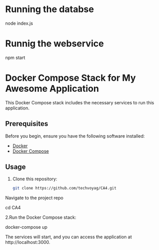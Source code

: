 #  Running the databse
   node index.js

# Runnig the webservice
   npm start

# Docker Compose Stack for My Awesome Application

This Docker Compose stack includes the necessary services to run this application.

## Prerequisites

Before you begin, ensure you have the following software installed:

- [Docker](https://docs.docker.com/get-docker/)
- [Docker Compose](https://docs.docker.com/compose/install/)

## Usage

1. Clone this repository:

   ```bash
   git clone https://github.com/techvoyag/CA4.git

Navigate to the project repo

   cd CA4

2.Run the Docker Compose stack:

   docker-compose up

The services will start, and you can access the application at http://localhost:3000.

